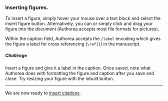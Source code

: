 ### Inserting figures.

To insert a figure, simply hover your mouse over a text block and select the insert figure button.
Alternatively, you can or simply click and drag your figure into the document (Authorea accepts most 
file formats for pictures). 

Within the caption field, Authorea accepts the ```/label``` encoding which gives the figure a label
for cross referencing (```\ref{}```) in the manuscript.

##### Challenge 

Insert a figure and give it a label in the caption. Once saved, note what 
Authorea does with formatting the figure and caption after you save and close. Try resizing your
figure with the inbuilt button. 

----
We are now ready to [insert citations](../07_Citations/insertingCitations.md).

